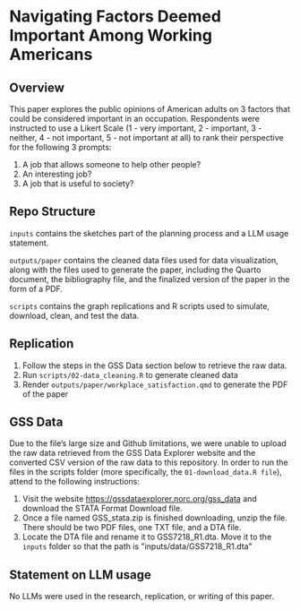 # Navigating Factors Deemed Important Among Working Americans

## Overview
This paper explores the public opinions of American adults on 3 factors that could be considered important in an occupation. Respondents were instructed to use a Likert Scale (1 - very important, 2 - important, 3 - neither, 4 - not important, 5 - not important at all) to rank their perspective for the following 3 prompts:
1. A job that allows someone to help other people?
2. An interesting job?
3. A job that is useful to society?

## Repo  Structure
`inputs` contains the sketches part of the planning process and a LLM usage statement.

`outputs/paper` contains the cleaned data files used for data visualization, along with the files used to generate the paper, including the Quarto document, the bibliography file, and the finalized version of the paper in the form of a PDF.

`scripts` contains the graph replications and R scripts used to simulate, download, clean, and test the data.

## Replication 
1. Follow the steps in the GSS Data section below to retrieve the raw data.
2. Run `scripts/02-data_cleaning.R` to generate cleaned data
3. Render `outputs/paper/workplace_satisfaction.qmd` to generate the PDF of the paper

## GSS Data
Due to the file’s large size and Github limitations, we were unable to upload the raw data retrieved from the GSS Data Explorer website and the converted CSV version of the raw data to this repository. In order to run the files in the scripts folder (more specifically, the `01-download_data.R file`), attend to the following instructions:
1. Visit the website https://gssdataexplorer.norc.org/gss_data and download the STATA Format Download file.
2. Once a file named GSS_stata.zip is finished downloading, unzip the file. There should be two PDF files, one TXT file, and a DTA file.
3. Locate the DTA file and rename it to GSS7218_R1.dta. Move it to the `inputs` folder so that the path is "inputs/data/GSS7218_R1.dta"

## Statement on LLM usage
No LLMs were used in the research, replication, or writing of this paper. 
